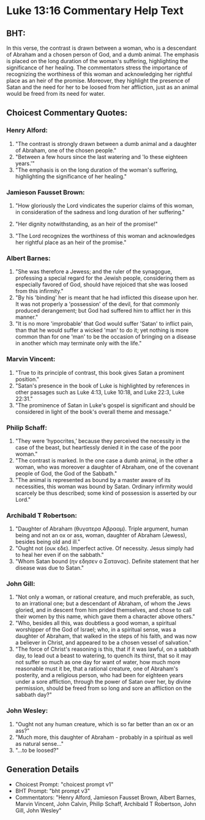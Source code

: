 # Luke 13:16 Commentary Help Text

## BHT:
In this verse, the contrast is drawn between a woman, who is a descendant of Abraham and a chosen person of God, and a dumb animal. The emphasis is placed on the long duration of the woman's suffering, highlighting the significance of her healing. The commentators stress the importance of recognizing the worthiness of this woman and acknowledging her rightful place as an heir of the promise. Moreover, they highlight the presence of Satan and the need for her to be loosed from her affliction, just as an animal would be freed from its need for water.

## Choicest Commentary Quotes:
### Henry Alford:
1. "The contrast is strongly drawn between a dumb animal and a daughter of Abraham, one of the chosen people."
2. "Between a few hours since the last watering and 'lo these eighteen years.'"
3. "The emphasis is on the long duration of the woman's suffering, highlighting the significance of her healing."

### Jamieson Fausset Brown:
1. "How gloriously the Lord vindicates the superior claims of this woman, in consideration of the sadness and long duration of her suffering." 

2. "Her dignity notwithstanding, as an heir of the promise!" 

3. "The Lord recognizes the worthiness of this woman and acknowledges her rightful place as an heir of the promise."

### Albert Barnes:
1. "She was therefore a Jewess; and the ruler of the synagogue, professing a special regard for the Jewish people, considering them as especially favored of God, should have rejoiced that she was loosed from this infirmity."
2. "By his 'binding' her is meant that he had inflicted this disease upon her. It was not properly a 'possession' of the devil, for that commonly produced derangement; but God had suffered him to afflict her in this manner."
3. "It is no more 'improbable' that God would suffer 'Satan' to inflict pain, than that he would suffer a wicked 'man' to do it; yet nothing is more common than for one 'man' to be the occasion of bringing on a disease in another which may terminate only with the life."

### Marvin Vincent:
1. "True to its principle of contrast, this book gives Satan a prominent position." 
2. "Satan's presence in the book of Luke is highlighted by references in other passages such as Luke 4:13, Luke 10:18, and Luke 22:3, Luke 22:31." 
3. "The prominence of Satan in Luke's gospel is significant and should be considered in light of the book's overall theme and message."

### Philip Schaff:
1. "They were ‘hypocrites,’ because they perceived the necessity in the case of the beast, but heartlessly denied it in the case of the poor woman."
2. "The contrast is marked. In the one case a dumb animal, in the other a woman, who was moreover a daughter of Abraham, one of the covenant people of God, the God of the Sabbath."
3. "The animal is represented as bound by a master aware of its necessities, this woman was bound by Satan. Ordinary infirmity would scarcely be thus described; some kind of possession is asserted by our Lord."

### Archibald T Robertson:
1. "Daughter of Abraham (θυγατερα Αβρααμ). Triple argument, human being and not an ox or ass, woman, daughter of Abraham (Jewess), besides being old and ill."
2. "Ought not (ουκ εδε). Imperfect active. Of necessity. Jesus simply had to heal her even if on the sabbath."
3. "Whom Satan bound (ην εδησεν ο Σατανας). Definite statement that her disease was due to Satan."

### John Gill:
1. "Not only a woman, or rational creature, and much preferable, as such, to an irrational one; but a descendant of Abraham, of whom the Jews gloried, and in descent from him prided themselves, and chose to call their women by this name, which gave them a character above others."
2. "Who, besides all this, was doubtless a good woman, a spiritual worshipper of the God of Israel; who, in a spiritual sense, was a daughter of Abraham, that walked in the steps of his faith, and was now a believer in Christ, and appeared to be a chosen vessel of salvation."
3. "The force of Christ's reasoning is this, that if it was lawful, on a sabbath day, to lead out a beast to watering, to quench its thirst, that so it may not suffer so much as one day for want of water, how much more reasonable must it be, that a rational creature, one of Abraham's posterity, and a religious person, who had been for eighteen years under a sore affliction, through the power of Satan over her, by divine permission, should be freed from so long and sore an affliction on the sabbath day?"

### John Wesley:
1. "Ought not any human creature, which is so far better than an ox or an ass?"
2. "Much more, this daughter of Abraham - probably in a spiritual as well as natural sense..."
3. "...to be loosed?"


## Generation Details
- Choicest Prompt: "choicest prompt v1"
- BHT Prompt: "bht prompt v3"
- Commentators: "Henry Alford, Jamieson Fausset Brown, Albert Barnes, Marvin Vincent, John Calvin, Philip Schaff, Archibald T Robertson, John Gill, John Wesley"
